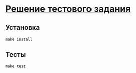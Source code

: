 # [Решение тестового задания](https://github.com/appbooster/test-assignments/blob/master/tasks/frontend.md)

## Установка

```
make install
```

## Тесты

```
make test
```
